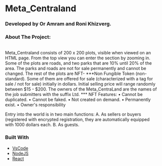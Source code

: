 # Meta_Centraland

### Developed by Or Amram and Roni Khizverg.

### About The Project:

<br />
Meta_Centraland consists of 200 x 200 plots, visible when viewed on an HTML page.
From the top view you can enter the section by zooming in.
Some of the plots are roads, and two parks that are 10% until 20% of the area. The parks and roads are not for sale permanently and cannot be changed.
The rest of the plots are NFT- ***Non Fungible Token (non-standard). Some of them are offered for sale (characterized with a tag for sale / not for sale) initially in dollars.
Initial selling price will range randomly between $15 - $200.
The owners of the Meta_CentraLand are the names of the job submitters with the suffix Ltd.
*** NFT Features:
• Cannot be duplicated.
• Cannot be faked.
• Not created on demand.
• Permanently exist.
• Owner's responsibility


Entry into the world is in two main functions:
A. As sellers or buyers (registered with encrypted registration, they are automatically equipped with 1000 dollars each.
B. As guests.


### Built With

* [VsCode](https://code.visualstudio.com/)
* [NodeJS](https://nodejs.org/en/)
* [React](https://reactjs.org/docs/hooks-intro.html)


